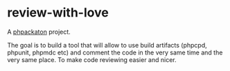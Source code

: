 review-with-love
================

A [phpackaton](http://phpers.github.io/phpackaton/) project.

The goal is to build a tool that will allow to use build artifacts (phpcpd, phpunit, phpmdc etc) and comment the code in the very same time and the very same place. To make code reviewing easier and nicer.
